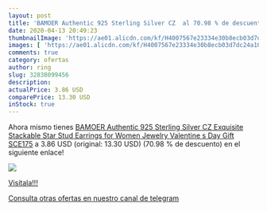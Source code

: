 ```yaml
---
layout: post
title: 'BAMOER Authentic 925 Sterling Silver CZ  al 70.98 % de descuento'
date: 2020-04-13 20:49:23
thumbnailImage: 'https://ae01.alicdn.com/kf/H4007567e23334e30b8ecb03d7dc24a10H/BAMOER-Authentic-925-Sterling-Silver-CZ-Exquisite-Stackable-Star-Stud-Earrings-for-Women-Jewelry-Valentine-s.jpg_350x350._SL200_.jpg'
images: [ 'https://ae01.alicdn.com/kf/H4007567e23334e30b8ecb03d7dc24a10H/BAMOER-Authentic-925-Sterling-Silver-CZ-Exquisite-Stackable-Star-Stud-Earrings-for-Women-Jewelry-Valentine-s.jpg_350x350._SL200_.jpg' ]
comments: true
category: ofertas
author: ring
slug: 32838099456
description:
actualPrice: 3.86 USD
comparePrice: 13.30 USD
inStock: true
---
```


Ahora mismo tienes [BAMOER Authentic 925 Sterling Silver CZ Exquisite Stackable Star Stud Earrings for Women Jewelry Valentine s Day Gift SCE175](https://www.amazon.com/dp/32838099456/?tag=redken08-20) a 3.86 USD (original: 13.30 USD) (70.98 %  de descuento) en el siguiente enlace!

[![](https://ae01.alicdn.com/kf/H4007567e23334e30b8ecb03d7dc24a10H/BAMOER-Authentic-925-Sterling-Silver-CZ-Exquisite-Stackable-Star-Stud-Earrings-for-Women-Jewelry-Valentine-s.jpg_350x350._SL200_.jpg)](https://www.amazon.com/dp/32838099456/?tag=redken08-20)

[Visítala!!!](https://www.amazon.com/dp/32838099456/?tag=redken08-20)

[Consulta otras ofertas en nuestro canal de telegram](https://t.me/s/ofertas25)
